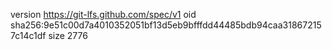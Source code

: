version https://git-lfs.github.com/spec/v1
oid sha256:9e51c00d7a4010352051bf13d5eb9bfffdd44485bdb94caa318672157c14c1df
size 2776
